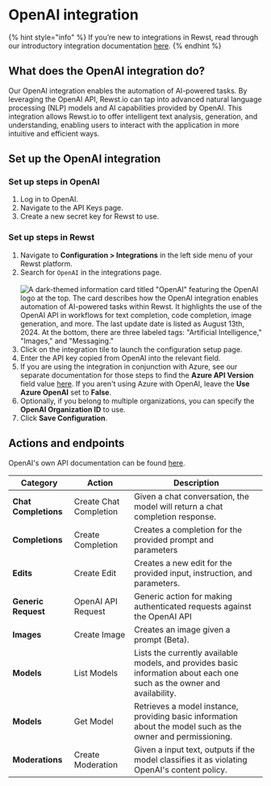 # OpenAI integration

{% hint style="info" %}
If you’re new to integrations in Rewst, read through our introductory integration documentation [here](https://docs.rewst.help/documentation/integrations).
{% endhint %}

## What does the OpenAI integration do?&#x20;

Our OpenAI integration enables the automation of AI-powered tasks. By leveraging the OpenAI API, Rewst.io can tap into advanced natural language processing (NLP) models and AI capabilities provided by OpenAI. This integration allows Rewst.io to offer intelligent text analysis, generation, and understanding, enabling users to interact with the application in more intuitive and efficient ways.

## Set up the OpenAI integration

### Set up steps in OpenAI

1. Log in to OpenAI.
2. Navigate to the API Keys page.
3. Create a new secret key for Rewst to use.

### Set up steps in Rewst

1. Navigate to **Configuration > Integrations** in the left side menu of your Rewst platform.
2. Search for `OpenAI` in the integrations page.\
   \
   ![A dark-themed information card titled "OpenAI" featuring the OpenAI logo at the top. The card describes how the OpenAI integration enables automation of AI-powered tasks within Rewst. It highlights the use of the OpenAI API in workflows for text completion, code completion, image generation, and more. The last update date is listed as August 13th, 2024. At the bottom, there are three labeled tags: "Artificial Intelligence," "Images," and "Messaging."](<../../../../../../.gitbook/assets/Screenshot 2025-05-01 at 2.02.18 PM.png>)
3. Click on the integration tile to launch the configuration setup page.
4. Enter the API key copied from OpenAI into the relevant field.
5. If you are using the integration in conjunction with Azure, see our separate documentation for those steps to find the **Azure API Version** field value [here](azure-openai-integration-setup.md). If you aren't using Azure with OpenAI, leave the **Use Azure OpenAI** set to **False**.
6. Optionally, if you belong to multiple organizations, you can specify the **OpenAI Organization ID** to use.
7. Click **Save Configuration**.

## Actions and endpoints

OpenAI's own API documentation can be found [here](https://platform.openai.com/docs/api-reference/introduction).&#x20;

| Category             | Action                 | Description                                                                                                             |
| -------------------- | ---------------------- | ----------------------------------------------------------------------------------------------------------------------- |
| **Chat Completions** | Create Chat Completion | Given a chat conversation, the model will return a chat completion response.                                            |
| **Completions**      | Create Completion      | Creates a completion for the provided prompt and parameters                                                             |
| **Edits**            | Create Edit            | Creates a new edit for the provided input, instruction, and parameters.                                                 |
| **Generic Request**  | OpenAI API Request     | Generic action for making authenticated requests against the OpenAI API                                                 |
| **Images**           | Create Image           | Creates an image given a prompt (Beta).                                                                                 |
| **Models**           | List Models            | Lists the currently available models, and provides basic information about each one such as the owner and availability. |
| **Models**           | Get Model              | Retrieves a model instance, providing basic information about the model such as the owner and permissioning.            |
| **Moderations**      | Create Moderation      | Given a input text, outputs if the model classifies it as violating OpenAI's content policy.                            |
